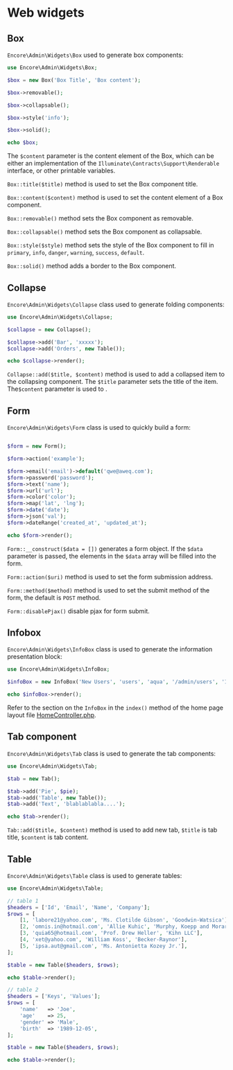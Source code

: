 # Web widgets

## Box

`Encore\Admin\Widgets\Box` used to generate box components:

```php
use Encore\Admin\Widgets\Box;

$box = new Box('Box Title', 'Box content');

$box->removable();

$box->collapsable();

$box->style('info');

$box->solid();

echo $box;

```

The `$content` parameter is the content element of the Box, which can be either an implementation of the `Illuminate\Contracts\Support\Renderable` interface, or other printable variables.

`Box::title($title)` method is used to set the Box component title.

`Box::content($content)` method is used to set the content element of a Box component.

`Box::removable()` method sets the Box component as removable.

`Box::collapsable()` method sets the Box component as collapsable.

`Box::style($style)` method sets the style of the Box component to fill in `primary`, `info`, `danger`, `warning`, `success`, `default`.

`Box::solid()` method adds a border to the Box component.

## Collapse

`Encore\Admin\Widgets\Collapse` class used to generate folding components:
```php
use Encore\Admin\Widgets\Collapse;

$collapse = new Collapse();

$collapse->add('Bar', 'xxxxx');
$collapse->add('Orders', new Table());

echo $collapse->render();

```

`Collapse::add($title, $content)` method is used to add a collapsed item to the collapsing component. The `$title` parameter sets the title of the item. The`$content` parameter is used to .


## Form

`Encore\Admin\Widgets\Form` class is used to quickly build a form:

```php

$form = new Form();

$form->action('example');

$form->email('email')->default('qwe@aweq.com');
$form->password('password');
$form->text('name');
$form->url('url');
$form->color('color');
$form->map('lat', 'lng');
$form->date('date');
$form->json('val');
$form->dateRange('created_at', 'updated_at');

echo $form->render();
```

`Form::__construct($data = [])` generates a form object. If the `$data` parameter is passed, the elements in the `$data` array will be filled into the form.

`Form::action($uri)` method is used to set the form submission address.

`Form::method($method)` method is used to set the submit method of the form, the default is `POST` method.

`Form::disablePjax()` disable pjax for form submit.

## Infobox

`Encore\Admin\Widgets\InfoBox` class is used to generate the information presentation block:

```php
use Encore\Admin\Widgets\InfoBox;

$infoBox = new InfoBox('New Users', 'users', 'aqua', '/admin/users', '1024');

echo $infoBox->render();

```

Refer to the section on the `InfoBox` in the `index()` method of the home page layout file [HomeController.php](https://github.com/z-song/oficina4-admin/blob/master/src/Console/stubs/HomeController.stub).

## Tab component

`Encore\Admin\Widgets\Tab` class is used to generate the tab components:

```php
use Encore\Admin\Widgets\Tab;

$tab = new Tab();

$tab->add('Pie', $pie);
$tab->add('Table', new Table());
$tab->add('Text', 'blablablabla....');

echo $tab->render();

```

`Tab::add($title, $content)` method is used to add new tab, `$title` is tab title, `$content` is tab content.

## Table

`Encore\Admin\Widgets\Table` class is used to generate tables:

```php
use Encore\Admin\Widgets\Table;

// table 1
$headers = ['Id', 'Email', 'Name', 'Company'];
$rows = [
    [1, 'labore21@yahoo.com', 'Ms. Clotilde Gibson', 'Goodwin-Watsica'],
    [2, 'omnis.in@hotmail.com', 'Allie Kuhic', 'Murphy, Koepp and Morar'],
    [3, 'quia65@hotmail.com', 'Prof. Drew Heller', 'Kihn LLC'],
    [4, 'xet@yahoo.com', 'William Koss', 'Becker-Raynor'],
    [5, 'ipsa.aut@gmail.com', 'Ms. Antonietta Kozey Jr.'],
];

$table = new Table($headers, $rows);

echo $table->render();

// table 2
$headers = ['Keys', 'Values'];
$rows = [
    'name'   => 'Joe',
    'age'    => 25,
    'gender' => 'Male',
    'birth'  => '1989-12-05',
];

$table = new Table($headers, $rows);

echo $table->render();

```

